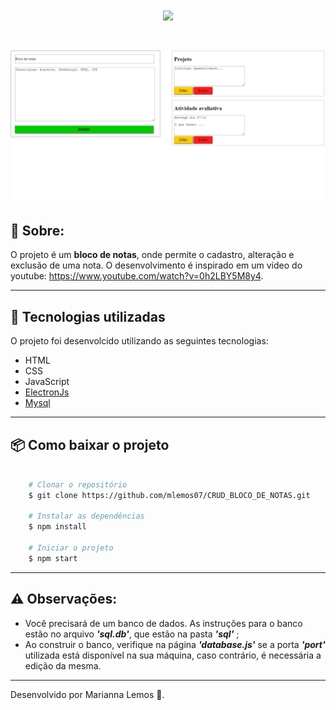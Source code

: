 <h1 align="center">
<img src="https://ik.imagekit.io/8opf9zhjfq/logo-_cortada_Easy-Resize.com__1_-removebg-preview_zmGZwWCIO.png">
</h1>

<h1>
<img src="src/git/Bloco-de-notas.gif">
</h1>

## 📝 Sobre:

O projeto é um **bloco de notas**, onde permite o cadastro, alteração e exclusão de uma nota. O desenvolvimento é inspirado em um vídeo do youtube: https://www.youtube.com/watch?v=0h2LBY5M8y4. 

---

## 🚀 Tecnologias utilizadas

O projeto foi desenvolcido utilizando as seguintes tecnologias:

- HTML
- CSS
- JavaScript
- [ElectronJs](https://www.electronjs.org/)
- [Mysql](https://www.mysql.com/)

---

## 📦 Como baixar o projeto

```bash

    # Clonar o repositório
    $ git clone https://github.com/mlemos07/CRUD_BLOCO_DE_NOTAS.git

    # Instalar as dependências
    $ npm install

    # Iniciar o projeto
    $ npm start

```

---

## ⚠ Observações:

- Você precisará de um banco de dados. As instruções para o banco estão no arquivo ***'sql.db'***, que estão na pasta ***'sql'*** ;
- Ao construir o banco, verifique na página ***'database.js'*** se a porta ***'port'*** utilizada está disponível na sua máquina, caso contrário, é necessária a edição da mesma. 

---

Desenvolvido por Marianna Lemos 💛.

